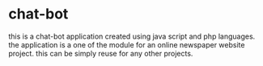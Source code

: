 # chat-bot
this is a chat-bot application created using java script and php languages.
the application is a one of the module for an online newspaper website project.
this can be simply reuse for any other projects.
